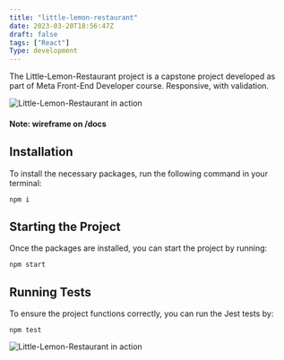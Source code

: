 ```yaml
---
title: "little-lemon-restaurant"
date: 2023-03-20T18:56:47Z
draft: false
tags: ["React"]
Type: development
---
```


The Little-Lemon-Restaurant project is a capstone project developed as part of Meta Front-End Developer course. Responsive, with validation.

![Little-Lemon-Restaurant in action](/projects/little-lemon-restaurant.gif)

#### Note: wireframe on /docs

## Installation

To install the necessary packages, run the following command in your terminal:

```
npm i
```

## Starting the Project

Once the packages are installed, you can start the project by running:

```
npm start
```

## Running Tests

To ensure the project functions correctly, you can run the Jest tests by:

```
npm test
```

![Little-Lemon-Restaurant in action](/projects/little-lemon-restaurant/responsive.png#center)
